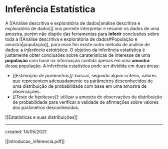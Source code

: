 # Inferência Estatística
A [[Análise descritiva e exploratória de dados|análise descritiva e exploratória de dados]] nos permite interpretar e resumir os dados de uma amostra, porém não dispõe das ferramentas para **inferir** conclusões sobre toda a [[Análise descritiva e exploratória de dados#População e amostra|população]], para esse fim existe outro método de análise de dados: a *inferência estatística*.
O objetivo da inferência estatística é justamente obter conclusões sobre caraterísticas de interesse de uma **população** com base na informação contida apenas em uma **amostra** dessa população. A inferência estatística pode ser dividida em duas áreas:

- *[[Estimação de parâmetros]]*: buscar, segundo algum critério, valores que representem adequadamente os parâmetros desconhecidos de uma distribuição de probabilidade com base em uma amostra de observações.
- *[[Teste de hipóteses]]*: utilizar a amostra de observações da distribuição de probabilidade para verificar a validade de afirmações sobre valores dos parâmetros desconhecidos.

[[Estatísticas e suas distribuições]]

---

created: 14/05/2021

[[introducao_inferencia.pdf]]
